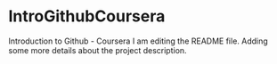 # IntroGithubCoursera
Introduction to Github - Coursera
I am editing the README file. Adding some more details about the project description.
